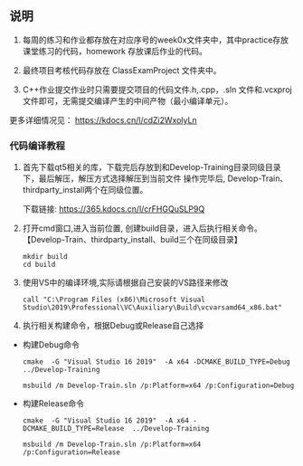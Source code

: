## 说明


1. 每周的练习和作业都存放在对应序号的week0x文件夹中，其中practice存放课堂练习的代码，homework 存放课后作业的代码。

2.  最终项目考核代码存放在 ClassExamProject 文件夹中。

3. C++作业提交作业时只需要提交项目的代码文件.h,.cpp，.sln 文件和.vcxproj 文件即可，无需提交编译产生的中间产物（最小编译单元）。

更多详细情况见： https://kdocs.cn/l/cdZi2WxolyLn


### 代码编译教程

1. 首先下载qt5相关的库，下载完后存放到和Develop-Training目录同级目录下，最后解压，解压方式选择解压到当前文件
   操作完毕后, Develop-Train、thirdparty_install两个在同级位置。

    下载链接: https://365.kdocs.cn/l/crFHGQuSLP9Q
    

2. 打开cmd窗口,进入当前位置, 创建build目录，进入后执行相关命令。【Develop-Train、thirdparty_install、build三个在同级目录】
    ```
    mkdir build
    cd build
    ```
4. 使用VS中的编译环境,实际请根据自己安装的VS路径来修改
    ```
    call "C:\Program Files (x86)\Microsoft Visual Studio\2019\Professional\VC\Auxiliary\Build\vcvarsamd64_x86.bat"
    ```
5. 执行相关构建命令，根据Debug或Release自己选择

-   构建Debug命令
    ```
    cmake  -G "Visual Studio 16 2019"  -A x64 -DCMAKE_BUILD_TYPE=Debug  ../Develop-Training

    msbuild /m Develop-Train.sln /p:Platform=x64 /p:Configuration=Debug
    ```


- 构建Release命令
    ```
    cmake  -G "Visual Studio 16 2019"  -A x64 -DCMAKE_BUILD_TYPE=Release  ../Develop-Training

    msbuild /m Develop-Train.sln /p:Platform=x64 /p:Configuration=Release
